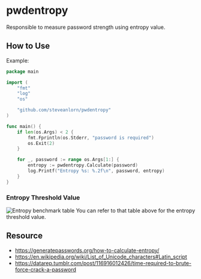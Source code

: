 # pwdentropy
Responsible to measure password strength using entropy value.

## How to Use
Example:  
```go
package main

import (
	"fmt"
	"log"
	"os"

	"github.com/steveanlorn/pwdentropy"
)

func main() {
	if len(os.Args) < 2 {
		fmt.Fprintln(os.Stderr, "password is required")
		os.Exit(2)
	}

	for _, password := range os.Args[1:] {
		entropy := pwdentropy.Calculate(password)
		log.Printf("Entropy %s: %.2f\n", password, entropy)
	}
}
```

### Entropy Threshold Value
![Entropy benchmark table](https://64.media.tumblr.com/05586038c5d783ad973c8f81234eb6f4/tumblr_nmktshSzuq1sq2igro1_1280.png)
You can refer to that table above for the entropy threshold value.

## Resource
- https://generatepasswords.org/how-to-calculate-entropy/
- https://en.wikipedia.org/wiki/List_of_Unicode_characters#Latin_script
- https://datarep.tumblr.com/post/116916012426/time-required-to-brute-force-crack-a-password
